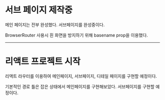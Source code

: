 # 서브 페이지 제작중

메인 페이지는 전부 완성했다. 서브페이지를 완성중이다.

BrowserRouter 사용시 흰 화면을 방지하기 위해 basename prop을 이용했다.

---------

# 리액트 프로젝트 시작

리액트 라우터를 이용하여 메인페이지, 서브페이지, 디테일 페이지를 구현할 예정이다.

기본적인 경로 틀은 잡은 상태에서 메인페이지를 구현해보았다. 서브페이지를 구현할 예정이다.